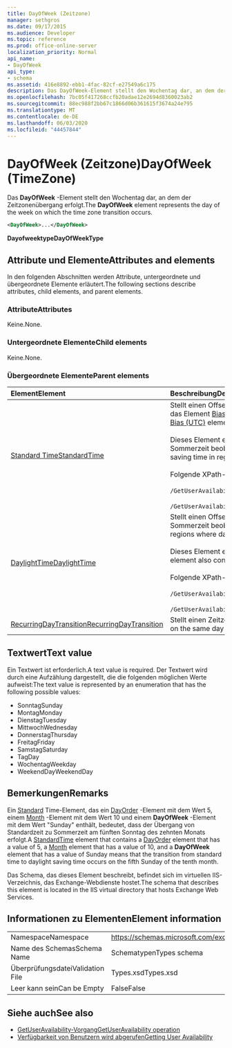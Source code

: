 ```yaml
---
title: DayOfWeek (Zeitzone)
manager: sethgros
ms.date: 09/17/2015
ms.audience: Developer
ms.topic: reference
ms.prod: office-online-server
localization_priority: Normal
api_name:
- DayOfWeek
api_type:
- schema
ms.assetid: 416e8892-ebb1-4fac-82cf-e27549a6c175
description: Das DayOfWeek-Element stellt den Wochentag dar, an dem der Zeitzonenübergang erfolgt.
ms.openlocfilehash: 7bc05f417268ccfb20adae12e2694d8360023ab2
ms.sourcegitcommit: 88ec988f2bb67c1866d06b361615f3674a24e795
ms.translationtype: MT
ms.contentlocale: de-DE
ms.lasthandoff: 06/03/2020
ms.locfileid: "44457844"
---
```

# <a name="dayofweek-timezone"></a><span data-ttu-id="6254c-103">DayOfWeek (Zeitzone)</span><span class="sxs-lookup"><span data-stu-id="6254c-103">DayOfWeek (TimeZone)</span></span>

<span data-ttu-id="6254c-104">Das **DayOfWeek** -Element stellt den Wochentag dar, an dem der Zeitzonenübergang erfolgt.</span><span class="sxs-lookup"><span data-stu-id="6254c-104">The **DayOfWeek** element represents the day of the week on which the time zone transition occurs.</span></span> 
  
```xml
<DayOfWeek>...</DayOfWeek>
```

<span data-ttu-id="6254c-105">**Dayofweektype**</span><span class="sxs-lookup"><span data-stu-id="6254c-105">**DayOfWeekType**</span></span>

## <a name="attributes-and-elements"></a><span data-ttu-id="6254c-106">Attribute und Elemente</span><span class="sxs-lookup"><span data-stu-id="6254c-106">Attributes and elements</span></span>

<span data-ttu-id="6254c-107">In den folgenden Abschnitten werden Attribute, untergeordnete und übergeordnete Elemente erläutert.</span><span class="sxs-lookup"><span data-stu-id="6254c-107">The following sections describe attributes, child elements, and parent elements.</span></span>
  
### <a name="attributes"></a><span data-ttu-id="6254c-108">Attribute</span><span class="sxs-lookup"><span data-stu-id="6254c-108">Attributes</span></span>

<span data-ttu-id="6254c-109">Keine.</span><span class="sxs-lookup"><span data-stu-id="6254c-109">None.</span></span>
  
### <a name="child-elements"></a><span data-ttu-id="6254c-110">Untergeordnete Elemente</span><span class="sxs-lookup"><span data-stu-id="6254c-110">Child elements</span></span>

<span data-ttu-id="6254c-111">Keine.</span><span class="sxs-lookup"><span data-stu-id="6254c-111">None.</span></span>
  
### <a name="parent-elements"></a><span data-ttu-id="6254c-112">Übergeordnete Elemente</span><span class="sxs-lookup"><span data-stu-id="6254c-112">Parent elements</span></span>

|<span data-ttu-id="6254c-113">**Element**</span><span class="sxs-lookup"><span data-stu-id="6254c-113">**Element**</span></span>|<span data-ttu-id="6254c-114">**Beschreibung**</span><span class="sxs-lookup"><span data-stu-id="6254c-114">**Description**</span></span>|
|:-----|:-----|
|[<span data-ttu-id="6254c-115">Standard Time</span><span class="sxs-lookup"><span data-stu-id="6254c-115">StandardTime</span></span>](standardtime.md) <br/> | <span data-ttu-id="6254c-116">Stellt einen Offset von der Zeit relativ zur koordinierten Weltzeit (Coordinated Universal Time, UTC) dar, dargestellt durch das Element [Bias (UTC)](bias-utc.md) .</span><span class="sxs-lookup"><span data-stu-id="6254c-116">Represents an offset from the time relative to Coordinated Universal Time (UTC) represented by the [Bias (UTC)](bias-utc.md) element.</span></span><br/><br/><span data-ttu-id="6254c-117">Dieses Element enthält auch Informationen zum Übergang zur Standardzeit von Sommerzeit in Regionen, in denen die Sommerzeit beobachtet wird.</span><span class="sxs-lookup"><span data-stu-id="6254c-117">This element also contains information about the transition to standard time from daylight saving time in regions where daylight saving time is observed.</span></span><br/><br/><span data-ttu-id="6254c-118">Folgende XPath-Ausdrücke werden für dieses Element verwendet:</span><span class="sxs-lookup"><span data-stu-id="6254c-118">The following are the XPath expressions to this element:</span></span><br/><br/>`/GetUserAvailabilityResponse/FreeBusyResponseArray/FreeBusyResponse/FreeBusyView/WorkingHours/TimeZone/StandardTime`<br/><br/>`/GetUserAvailabilityRequest/TimeZone/StandardTime` <br/> |
|[<span data-ttu-id="6254c-119">DaylightTime</span><span class="sxs-lookup"><span data-stu-id="6254c-119">DaylightTime</span></span>](daylighttime.md) <br/> | <span data-ttu-id="6254c-120">Stellt einen Offset von der Zeit relativ zu UTC dar, dargestellt durch das [Bias-Element (UTC)](bias-utc.md) in Regionen, in denen die Sommerzeit beobachtet wird.</span><span class="sxs-lookup"><span data-stu-id="6254c-120">Represents an offset from the time relative to UTC represented by the [Bias (UTC)](bias-utc.md) element in regions where daylight saving time is observed.</span></span><br/><br/><span data-ttu-id="6254c-121">Dieses Element enthält auch Informationen darüber, wann der Übergang zur Sommerzeit aus der Standardzeit erfolgt.</span><span class="sxs-lookup"><span data-stu-id="6254c-121">This element also contains information about when the transition to daylight saving time from standard time occurs.</span></span><br/><br/><span data-ttu-id="6254c-122">Folgende XPath-Ausdrücke werden für dieses Element verwendet:</span><span class="sxs-lookup"><span data-stu-id="6254c-122">The following are the XPath expressions to this element:</span></span><br/><br/>`/GetUserAvailabilityResponse/FreeBusyResponseArray/FreeBusyResponse/FreeBusyView/WorkingHours/TimeZone/DaylightTime`<br/><br/>`/GetUserAvailabilityRequest/TimeZone/DaylightTime` <br/> |
|[<span data-ttu-id="6254c-123">RecurringDayTransition</span><span class="sxs-lookup"><span data-stu-id="6254c-123">RecurringDayTransition</span></span>](recurringdaytransition.md) <br/> |<span data-ttu-id="6254c-124">Stellt einen Zeitzonenübergang dar, der an demselben Tag jedes Jahr erfolgt.</span><span class="sxs-lookup"><span data-stu-id="6254c-124">Represents a time zone transition that occurs on the same day each year.</span></span>  <br/> |
   
## <a name="text-value"></a><span data-ttu-id="6254c-125">Textwert</span><span class="sxs-lookup"><span data-stu-id="6254c-125">Text value</span></span>

<span data-ttu-id="6254c-126">Ein Textwert ist erforderlich.</span><span class="sxs-lookup"><span data-stu-id="6254c-126">A text value is required.</span></span> <span data-ttu-id="6254c-127">Der Textwert wird durch eine Aufzählung dargestellt, die die folgenden möglichen Werte aufweist:</span><span class="sxs-lookup"><span data-stu-id="6254c-127">The text value is represented by an enumeration that has the following possible values:</span></span>
  
- <span data-ttu-id="6254c-128">Sonntag</span><span class="sxs-lookup"><span data-stu-id="6254c-128">Sunday</span></span>    
- <span data-ttu-id="6254c-129">Montag</span><span class="sxs-lookup"><span data-stu-id="6254c-129">Monday</span></span>    
- <span data-ttu-id="6254c-130">Dienstag</span><span class="sxs-lookup"><span data-stu-id="6254c-130">Tuesday</span></span>    
- <span data-ttu-id="6254c-131">Mittwoch</span><span class="sxs-lookup"><span data-stu-id="6254c-131">Wednesday</span></span>    
- <span data-ttu-id="6254c-132">Donnerstag</span><span class="sxs-lookup"><span data-stu-id="6254c-132">Thursday</span></span>    
- <span data-ttu-id="6254c-133">Freitag</span><span class="sxs-lookup"><span data-stu-id="6254c-133">Friday</span></span>    
- <span data-ttu-id="6254c-134">Samstag</span><span class="sxs-lookup"><span data-stu-id="6254c-134">Saturday</span></span>    
- <span data-ttu-id="6254c-135">Tag</span><span class="sxs-lookup"><span data-stu-id="6254c-135">Day</span></span>    
- <span data-ttu-id="6254c-136">Wochentag</span><span class="sxs-lookup"><span data-stu-id="6254c-136">Weekday</span></span>   
- <span data-ttu-id="6254c-137">WeekendDay</span><span class="sxs-lookup"><span data-stu-id="6254c-137">WeekendDay</span></span>
    
## <a name="remarks"></a><span data-ttu-id="6254c-138">Bemerkungen</span><span class="sxs-lookup"><span data-stu-id="6254c-138">Remarks</span></span>

<span data-ttu-id="6254c-139">Ein [Standard](standardtime.md) Time-Element, das ein [DayOrder](dayorder.md) -Element mit dem Wert 5, einem [Month](month.md) -Element mit dem Wert 10 und einem **DayOfWeek** -Element mit dem Wert "Sunday" enthält, bedeutet, dass der Übergang von Standardzeit zu Sommerzeit am fünften Sonntag des zehnten Monats erfolgt.</span><span class="sxs-lookup"><span data-stu-id="6254c-139">A [StandardTime](standardtime.md) element that contains a [DayOrder](dayorder.md) element that has a value of 5, a [Month](month.md) element that has a value of 10, and a **DayOfWeek** element that has a value of Sunday means that the transition from standard time to daylight saving time occurs on the fifth Sunday of the tenth month.</span></span> 
  
<span data-ttu-id="6254c-140">Das Schema, das dieses Element beschreibt, befindet sich im virtuellen IIS-Verzeichnis, das Exchange-Webdienste hostet.</span><span class="sxs-lookup"><span data-stu-id="6254c-140">The schema that describes this element is located in the IIS virtual directory that hosts Exchange Web Services.</span></span>
  
## <a name="element-information"></a><span data-ttu-id="6254c-141">Informationen zu Elementen</span><span class="sxs-lookup"><span data-stu-id="6254c-141">Element information</span></span>

|||
|:-----|:-----|
|<span data-ttu-id="6254c-142">Namespace</span><span class="sxs-lookup"><span data-stu-id="6254c-142">Namespace</span></span>  <br/> |https://schemas.microsoft.com/exchange/services/2006/types  <br/> |
|<span data-ttu-id="6254c-143">Name des Schemas</span><span class="sxs-lookup"><span data-stu-id="6254c-143">Schema Name</span></span>  <br/> |<span data-ttu-id="6254c-144">Schematypen</span><span class="sxs-lookup"><span data-stu-id="6254c-144">Types schema</span></span>  <br/> |
|<span data-ttu-id="6254c-145">Überprüfungsdatei</span><span class="sxs-lookup"><span data-stu-id="6254c-145">Validation File</span></span>  <br/> |<span data-ttu-id="6254c-146">Types.xsd</span><span class="sxs-lookup"><span data-stu-id="6254c-146">Types.xsd</span></span>  <br/> |
|<span data-ttu-id="6254c-147">Leer kann sein</span><span class="sxs-lookup"><span data-stu-id="6254c-147">Can be Empty</span></span>  <br/> |<span data-ttu-id="6254c-148">False</span><span class="sxs-lookup"><span data-stu-id="6254c-148">False</span></span>  <br/> |
   
## <a name="see-also"></a><span data-ttu-id="6254c-149">Siehe auch</span><span class="sxs-lookup"><span data-stu-id="6254c-149">See also</span></span>

- [<span data-ttu-id="6254c-150">GetUserAvailability-Vorgang</span><span class="sxs-lookup"><span data-stu-id="6254c-150">GetUserAvailability operation</span></span>](getuseravailability-operation.md)
- [<span data-ttu-id="6254c-151">Verfügbarkeit von Benutzern wird abgerufen</span><span class="sxs-lookup"><span data-stu-id="6254c-151">Getting User Availability</span></span>](https://msdn.microsoft.com/library/d4133fcb-9b0f-4e6b-aadf-a389da83516a%28Office.15%29.aspx)

